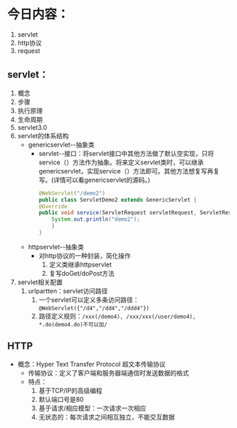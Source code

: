 # 今日内容：

1. servlet
2. http协议
3. request

## servlet：

1. 概念
2. 步骤
3. 执行原理
4. 生命周期
5. servlet3.0
6. servlet的体系结构    
    * genericservlet--抽象类
        * servlet--接口：将servlet接口中其他方法做了默认空实现，只将service（）方法作为抽象。将来定义servlet类时，可以继承genericservlet，实现service（）方法即可。其他方法想复写再复写。(详情可以看genericservlet的源码。)
            ```java
            @WebServlet("/demo2")
            public class ServletDemo2 extends GenericServlet {
            @Override
            public void service(ServletRequest servletRequest, ServletResponse servletResponse) throws ServletException, IOException {
                System.out.println("demo2");
                }
            }
            ```
    * httpservlet--抽象类
        * 对http协议的一种封装，简化操作
            1. 定义类继承httpservlet
            2. 复写doGet/doPost方法
7. servlet相关配置
    1. urlpartten：servlet访问路径  
        1. 一个servlet可以定义多条访问路径：` @WebServlet({"/d4","/dd4","/ddd4"}) `
        2. 路径定义规则：` /xxx(/demo4), /xxx/xxx(/user/demo4),  *.do(demo4.do)不可以加/ `

## HTTP
* 概念：Hyper Text Transfer Protocol 超文本传输协议
    * 传输协议：定义了客户端和服务器端通信时发送数据的格式
    * 特点：
        1. 基于TCP/IP的高级编程
        2. 默认端口号是80
        3. 基于请求/相应模型：一次请求一次相应
        4. 无状态的：每次请求之间相互独立，不能交互数据